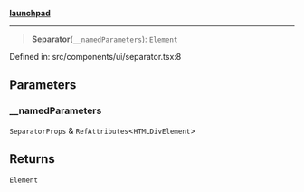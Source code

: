 [**launchpad**](index.md)

***

> **Separator**(`__namedParameters`): `Element`

Defined in: src/components/ui/separator.tsx:8

## Parameters

### \_\_namedParameters

`SeparatorProps` & `RefAttributes`\<`HTMLDivElement`\>

## Returns

`Element`
